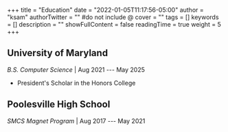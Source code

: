 +++
title = "Education"
date = "2022-01-05T11:17:56-05:00"
author = "ksam"
authorTwitter = "" #do not include @
cover = ""
tags = []
keywords = []
description = ""
showFullContent = false
readingTime = true
weight = 5
+++

## University of Maryland

*B.S. Computer Science* | Aug 2021 --- May 2025

- President's Scholar in the Honors College

## Poolesville High School

*SMCS Magnet Program* | Aug 2017 --- May 2021
